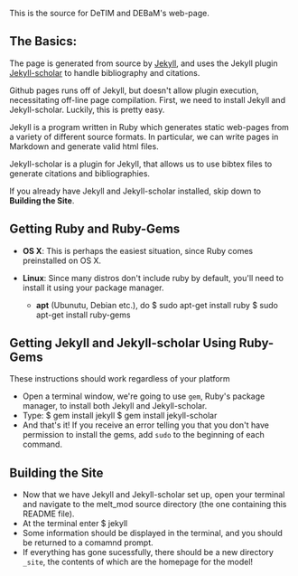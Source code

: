 This is the source for DeTIM and DEBaM's web-page.

The Basics:
-----------

The page is generated from source by [Jekyll](http://jekyllrb.com/), and uses 
the Jekyll plugin [Jekyll-scholar](https://github.com/inukshuk/jekyll-scholar)
to handle bibliography and citations.

Github pages runs off of Jekyll, but doesn't allow plugin execution,
necessitating off-line page compilation. First, we need to install Jekyll
and Jekyll-scholar. Luckily, this is pretty easy.

Jekyll is a program written in Ruby which generates static web-pages
from a variety of different source formats. In particular, we can write pages
in Markdown and generate valid html files.

Jekyll-scholar is a plugin for Jekyll, that allows us to use bibtex files
to generate citations and bibliographies.

If you already have Jekyll and Jekyll-scholar installed, skip down to
__Building the Site__.


Getting Ruby and Ruby-Gems
---------------------------------

- __OS X__: This is perhaps the easiest situation, since Ruby comes
preinstalled on OS X. 
    
- __Linux__: Since many distros don't include ruby by default, you'll need
to install it using your package manager.
    * __apt__ (Ubunutu, Debian etc.), do
        $ sudo apt-get install ruby
        $ sudo apt-get install ruby-gems


Getting Jekyll and Jekyll-scholar Using Ruby-Gems
-------------------------------------------------
These instructions should work regardless of your platform

* Open a terminal window, we're going to use ```gem```, Ruby's 
package manager, to install both Jekyll and Jekyll-scholar.
* Type:
    $ gem install jekyll
    $ gem install jekyll-scholar
* And that's it! If you receive an error telling you that you don't
have permission to install the gems, add ```sudo``` to the beginning of
each command.


Building the Site
-----------------

- Now that we have Jekyll and Jekyll-scholar set up, open your terminal
and navigate to the melt_mod source directory (the one containing this
README file).
- At the terminal enter
    $ jekyll
- Some information should be displayed in the terminal, and you should be
returned to a comamnd prompt.
- If everything has gone sucessfully, there should be a new directory
```_site```, the contents of which are the homepage for the model!
